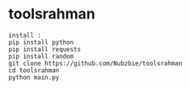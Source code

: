 # toolsrahman
``install : ``
<br>
``pip install python``
<br>
``pip install requests``
<br>
``pip install random ``
<br>
``git clone https://github.com/Nubzbie/toolsrahman``
<br>
``cd toolsrahman ``
<br>
``python main.py``
